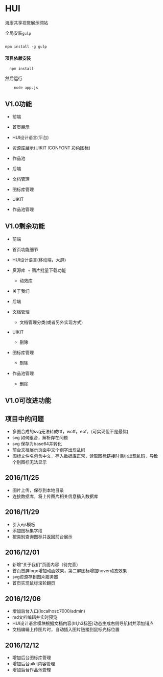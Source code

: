 # HUI

海康共享视觉展示网站

全局安装`gulp`
```

npm install -g gulp
```

#### 项目依赖安装

```
  npm install
```

然后运行
```
    node app.js
```
## V1.0功能

- 前端
- 首页展示
- HUI设计语言(平台)
- 资源库展示(UIKIT ICONFONT 彩色图标)
- 作品池

- 后端
- 文档管理
- 图标库管理
- UIKIT
- 作品池管理

## V1.0剩余功能

- 前端
- 首页功能细节
- HUI设计语言(移动端，大屏)
- 资源库
  + 图片批量下载功能
   + 动效库
- 关于我们

- 后端
- 文档管理
  + 文档管理分类(或者另外实现方式)
- UIKIT
  + 删除
- 图标库管理
  + 删除
- 作品池管理
  + 删除


## V1.0可改进功能


## 项目中的问题

* 多图合成的svg无法转成ttf，woff，eof，(可实现但不是最优)
* svg 如何组合，解析存在问题
* svg 保存为base64并转化
* 前台文档展示页面中文个别字出现乱码 
* 图标文件名包含中文，存入数据库正常，读取图标链接时偶尔出现乱码，导致个别图标无法显示


## 2016/11/25

* 图片上传，保存到本地目录
* 连接数据库，将上传图片相关信息插入数据库

## 2016/11/29

* 引入ejs模板
* 添加图标集字段
* 按类别查询图标并返回前台展示

## 2016/12/01
* 新增“关于我们”页面内容（待完善）
* 首页首屏logo增加动画效果，第二屏图标增加hover动态效果
* svg资源存到图片服务器
* 首页实现鼠标滚轮翻页

## 2016/12/06
* 增加后台入口(localhost:7000/admin)
* md文档编辑并实时预览
* HUI设计语言模块根据文档内容(h1,h3标签)动态生成右侧导航树并添加锚点
* 文档编辑上传图片时，自动插入图片链接到鼠标光标位置

## 2016/12/12
* 增加后台图标库管理
* 增加后台uikit内容管理
* 增加后台作品池管理
